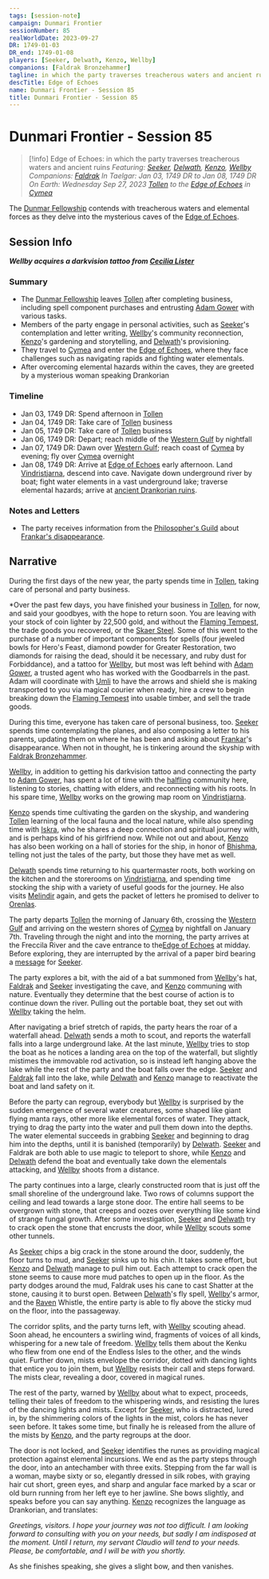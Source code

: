 ```yaml
---
tags: [session-note]
campaign: Dunmari Frontier
sessionNumber: 85
realWorldDate: 2023-09-27
DR: 1749-01-03
DR_end: 1749-01-08
players: [Seeker, Delwath, Kenzo, Wellby]
companions: [Faldrak Bronzehammer]
tagline: in which the party traverses treacherous waters and ancient ruins
descTitle: Edge of Echoes
name: Dunmari Frontier - Session 85
title: Dunmari Frontier - Session 85
---
```

# Dunmari Frontier - Session 85

>[!info] Edge of Echoes: in which the party traverses treacherous waters and ancient ruins
> *Featuring: [Seeker](<../../../people/pcs/dunmar-fellowship/seeker.md>), [Delwath](<../../../people/pcs/dunmar-fellowship/delwath.md>), [Kenzo](<../../../people/pcs/dunmar-fellowship/kenzo.md>), [Wellby](<../../../people/pcs/dunmar-fellowship/wellby.md>)*
> *Companions: [Faldrak](<../../../people/dwarves/faldrak-bronzehammer.md>)*
> *In Taelgar: Jan 03, 1749 DR to Jan 08, 1749 DR*
> *On Earth: Wednesday Sep 27, 2023*
> *[Tollen](<../../../gazetteer/western-green-sea/tollen/tollen.md>) to the [Edge of Echoes](<../../../gazetteer/western-green-sea/cymea/edge-of-echoes.md>) in [Cymea](<../../../gazetteer/western-green-sea/cymea/cymea.md>)*

The [Dunmar Fellowship](<../../../people/pcs/dunmar-fellowship/dunmar-fellowship.md>) contends with treacherous waters and elemental forces as they delve into the mysterious caves of the [Edge of Echoes](<../../../gazetteer/western-green-sea/cymea/edge-of-echoes.md>).

## Session Info

***Wellby acquires a darkvision tattoo from [Cecilia Lister](<../../../people/tollenders/cecilia-lister.md>)***
### Summary
- The [Dunmar Fellowship](<../../../people/pcs/dunmar-fellowship/dunmar-fellowship.md>) leaves [Tollen](<../../../gazetteer/western-green-sea/tollen/tollen.md>) after completing business, including spell component purchases and entrusting [Adam Gower](<../../../people/tollenders/adam-gower.md>) with various tasks.
- Members of the party engage in personal activities, such as [Seeker](<../../../people/pcs/dunmar-fellowship/seeker.md>)'s contemplation and letter writing, [Wellby](<../../../people/pcs/dunmar-fellowship/wellby.md>)'s community reconnection, [Kenzo](<../../../people/pcs/dunmar-fellowship/kenzo.md>)'s gardening and storytelling, and [Delwath](<../../../people/pcs/dunmar-fellowship/delwath.md>)'s provisioning.
- They travel to [Cymea](<../../../gazetteer/western-green-sea/cymea/cymea.md>) and enter the [Edge of Echoes](<../../../gazetteer/western-green-sea/cymea/edge-of-echoes.md>), where they face challenges such as navigating rapids and fighting water elementals.
- After overcoming elemental hazards within the caves, they are greeted by a mysterious woman speaking Drankorian
### Timeline
- Jan 03, 1749 DR: Spend afternoon in [Tollen](<../../../gazetteer/western-green-sea/tollen/tollen.md>)
- Jan 04, 1749 DR: Take care of [Tollen](<../../../gazetteer/western-green-sea/tollen/tollen.md>) business
- Jan 05, 1749 DR: Take care of [Tollen](<../../../gazetteer/western-green-sea/tollen/tollen.md>) business
- Jan 06, 1749 DR: Depart; reach middle of the [Western Gulf](<../../../gazetteer/western-green-sea/western-gulf.md>) by nightfall
- Jan 07, 1749 DR: Dawn over [Western Gulf](<../../../gazetteer/western-green-sea/western-gulf.md>); reach coast of [Cymea](<../../../gazetteer/western-green-sea/cymea/cymea.md>) by evening; fly over [Cymea](<../../../gazetteer/western-green-sea/cymea/cymea.md>) overnight
- Jan 08, 1749 DR: Arrive at [Edge of Echoes](<../../../gazetteer/western-green-sea/cymea/edge-of-echoes.md>) early afternoon. Land [Vindristjarna](<../../../things/ships/vindristjarna.md>), descend into cave. Navigate down underground river by boat; fight water elements in a vast underground lake; traverse elemental hazards; arrive at [ancient Drankorian ruins](<../../../gazetteer/western-green-sea/cymea/elemental-forge.md>). 

### Notes and Letters
- The party receives information from the [Philosopher's Guild](<../../../groups/tollen-guilds/ancient-and-honorable-guild-of-philosophers.md>) about [Frankar's disappearance](<../letters-and-notes/philosopher-s-information-concerning-frankar.md>).
## Narrative
During the first days of the new year, the party spends time in [Tollen](<../../../gazetteer/western-green-sea/tollen/tollen.md>), taking care of personal and party business. 

*Over the past few days, you have finished your business in [Tollen](<../../../gazetteer/western-green-sea/tollen/tollen.md>), for now, and said your goodbyes, with the hope to return soon. You are leaving with your stock of coin lighter by 22,500 gold, and without the [Flaming Tempest](<../../../things/ships/flaming-tempest.md>), the trade goods you recovered, or the [Skaer Steel](<../../../things/materials/skaer-steel.md>). Some of this went to the purchase of a number of important components for spells (four jeweled bowls for Hero's Feast, diamond powder for Greater Restoration, two diamonds for raising the dead, should it be necessary, and ruby dust for Forbiddance), and a tattoo for [Wellby](<../../../people/pcs/dunmar-fellowship/wellby.md>), but most was left behind with [Adam Gower](<../../../people/tollenders/adam-gower.md>), a trusted agent who has worked with the Goodbarrels in the past. Adam will coordinate with [Umli](<../../../people/other-nonhumans/umli.md>) to have the arrows and shield she is making transported to you via magical courier when ready, hire a crew to begin breaking down the [Flaming Tempest](<../../../things/ships/flaming-tempest.md>) into usable timber, and sell the trade goods. 

During this time, everyone has taken care of personal business, too. [Seeker](<../../../people/pcs/dunmar-fellowship/seeker.md>) spends time contemplating the planes, and also composing a letter to his parents, updating them on where he has been and asking about [Frankar](<../../../people/dwarves/frankar.md>)'s disappearance. When not in thought, he is tinkering around the skyship with [Faldrak Bronzehammer](<../../../people/dwarves/faldrak-bronzehammer.md>). 

[Wellby](<../../../people/pcs/dunmar-fellowship/wellby.md>), in addition to getting his darkvision tattoo and connecting the party to [Adam Gower](<../../../people/tollenders/adam-gower.md>), has spent a lot of time with the [halfling](<../../../species/children-of-the-embodied-gods/halflings/halflings.md>) community here, listening to stories, chatting with elders, and reconnecting with his roots. In his spare time, [Wellby](<../../../people/pcs/dunmar-fellowship/wellby.md>) works on the growing map room on [Vindristjarna](<../../../things/ships/vindristjarna.md>). 

[Kenzo](<../../../people/pcs/dunmar-fellowship/kenzo.md>) spends time cultivating the garden on the skyship, and wandering [Tollen](<../../../gazetteer/western-green-sea/tollen/tollen.md>) learning of the local fauna and the local nature, while also spending time with [Iskra](<../../../people/skaer/iskra.md>), who he shares a deep connection and spiritual journey with, and is perhaps kind of his girlfriend now. While not out and about, [Kenzo](<../../../people/pcs/dunmar-fellowship/kenzo.md>) has also been working on a hall of stories for the ship, in honor of [Bhishma](<../../../cosmology/gods/incorporeal-gods/dunmari-pantheon/bhishma.md>), telling not just the tales of the party, but those they have met as well. 

[Delwath](<../../../people/pcs/dunmar-fellowship/delwath.md>) spends time returning to his quartermaster roots, both working on the kitchen and the storerooms on [Vindristjarna](<../../../things/ships/vindristjarna.md>), and spending time stocking the ship with a variety of useful goods for the journey. He also visits [Melindir](<../../../people/elves/melindir.md>) again, and gets the packet of letters he promised to deliver to [Orenlas](<../../../gazetteer/istaros-watershed/orenlas/orenlas.md>).

The party departs [Tollen](<../../../gazetteer/western-green-sea/tollen/tollen.md>) the morning of January 6th, crossing the [Western Gulf](<../../../gazetteer/western-green-sea/western-gulf.md>) and arriving on the western shores of [Cymea](<../../../gazetteer/western-green-sea/cymea/cymea.md>) by nightfall on January 7th. Traveling through the night and into the morning, the party arrives at the Freccila River and the cave entrance to the[Edge of Echoes](<../../../gazetteer/western-green-sea/cymea/edge-of-echoes.md>) at midday. Before exploring, they are interrupted by the arrival of a paper bird bearing a [message](<../letters-and-notes/philosopher-s-information-concerning-frankar.md>) for [Seeker](<../../../people/pcs/dunmar-fellowship/seeker.md>).

The party explores a bit, with the aid of a bat summoned from [Wellby](<../../../people/pcs/dunmar-fellowship/wellby.md>)'s hat, [Faldrak](<../../../people/dwarves/faldrak-bronzehammer.md>) and [Seeker](<../../../people/pcs/dunmar-fellowship/seeker.md>) investigating the cave, and [Kenzo](<../../../people/pcs/dunmar-fellowship/kenzo.md>) communing with nature. Eventually they determine that the best course of action is to continue down the river. Pulling out the portable boat, they set out with [Wellby](<../../../people/pcs/dunmar-fellowship/wellby.md>) taking the helm. 

After navigating a brief stretch of rapids, the party hears the roar of a waterfall ahead. [Delwath](<../../../people/pcs/dunmar-fellowship/delwath.md>) sends a moth to scout, and reports the waterfall falls into a large underground lake. At the last minute, [Wellby](<../../../people/pcs/dunmar-fellowship/wellby.md>) tries to stop the boat as he notices a landing area on the top of the waterfall, but slightly mistimes the immovable rod activation, so is instead left hanging above the lake while the rest of the party and the boat falls over the edge. [Seeker](<../../../people/pcs/dunmar-fellowship/seeker.md>) and [Faldrak](<../../../people/dwarves/faldrak-bronzehammer.md>) fall into the lake, while [Delwath](<../../../people/pcs/dunmar-fellowship/delwath.md>) and [Kenzo](<../../../people/pcs/dunmar-fellowship/kenzo.md>) manage to reactivate the boat and land safety on it. 

Before the party can regroup, everybody but [Wellby](<../../../people/pcs/dunmar-fellowship/wellby.md>) is surprised by the sudden emergence of several water creatures, some shaped like giant flying manta rays, other more like elemental forces of water. They attack, trying to drag the party into the water and pull them down into the depths. The water elemental succeeds in grabbing [Seeker](<../../../people/pcs/dunmar-fellowship/seeker.md>) and beginning to drag him into the depths, until it is banished (temporarily) by [Delwath](<../../../people/pcs/dunmar-fellowship/delwath.md>). [Seeker](<../../../people/pcs/dunmar-fellowship/seeker.md>) and Faldrak are both able to use magic to teleport to shore, while [Kenzo](<../../../people/pcs/dunmar-fellowship/kenzo.md>) and [Delwath](<../../../people/pcs/dunmar-fellowship/delwath.md>) defend the boat and eventually take down the elementals attacking, and [Wellby](<../../../people/pcs/dunmar-fellowship/wellby.md>) shoots from a distance.

The party continues into a large, clearly constructed room that is just off the small shoreline of the underground lake. Two rows of columns support the ceiling and lead towards a large stone door. The entire hall seems to be overgrown with stone, that creeps and oozes over everything like some kind of strange fungal growth. After some investigation, [Seeker](<../../../people/pcs/dunmar-fellowship/seeker.md>) and [Delwath](<../../../people/pcs/dunmar-fellowship/delwath.md>) try to crack open the stone that encrusts the door, while [Wellby](<../../../people/pcs/dunmar-fellowship/wellby.md>) scouts some other tunnels. 

As [Seeker](<../../../people/pcs/dunmar-fellowship/seeker.md>) chips a big crack in the stone around the door, suddenly, the floor turns to mud, and [Seeker](<../../../people/pcs/dunmar-fellowship/seeker.md>) sinks up to his chin. It takes some effort, but [Kenzo](<../../../people/pcs/dunmar-fellowship/kenzo.md>) and [Delwath](<../../../people/pcs/dunmar-fellowship/delwath.md>) manage to pull him out. Each attempt to crack open the stone seems to cause more mud patches to open up in the floor. As the party dodges around the mud, Faldrak uses his cane to cast Shatter at the stone, causing it to burst open. Between [Delwath](<../../../people/pcs/dunmar-fellowship/delwath.md>)'s fly spell, [Wellby](<../../../people/pcs/dunmar-fellowship/wellby.md>)'s armor, and the [Raven](<../../../people/pcs/dunmar-fellowship/guests/raven.md>) Whistle, the entire party is able to fly above the sticky mud on the floor, into the passageway.

The corridor splits, and the party turns left, with [Wellby](<../../../people/pcs/dunmar-fellowship/wellby.md>) scouting ahead. Soon ahead, he encounters a swirling wind, fragments of voices of all kinds, whispering for a new tale of freedom. [Wellby](<../../../people/pcs/dunmar-fellowship/wellby.md>) tells them about the Kenku who flew from one end of the Endless Isles to the other, and the winds quiet. Further down, mists envelope the corridor, dotted with dancing lights that entice you to join them, but [Wellby](<../../../people/pcs/dunmar-fellowship/wellby.md>) resists their call and steps forward. The mists clear, revealing a door, covered in magical runes.

The rest of the party, warned by [Wellby](<../../../people/pcs/dunmar-fellowship/wellby.md>) about what to expect, proceeds, telling their tales of freedom to the whispering winds, and resisting the lures of the dancing lights and mists. Except for [Seeker](<../../../people/pcs/dunmar-fellowship/seeker.md>), who is distracted, lured in, by the shimmering colors of the lights in the mist, colors he has never seen before. It takes some time, but finally he is released from the allure of the mists by [Kenzo](<../../../people/pcs/dunmar-fellowship/kenzo.md>), and the party regroups at the door. 

The door is not locked, and [Seeker](<../../../people/pcs/dunmar-fellowship/seeker.md>) identifies the runes as providing magical protection against elemental incursions. We end as the party steps through the door, into an antechamber with three exits. Stepping from the far wall is a woman, maybe sixty or so, elegantly dressed in silk robes, with graying hair cut short, green eyes, and sharp and angular face marked by a scar or old burn running from her left eye to her jawline. She bows slightly, and speaks before you can say anything. [Kenzo](<../../../people/pcs/dunmar-fellowship/kenzo.md>) recognizes the language as Drankorian, and translates:

*Greetings, visitors. I hope your journey was not too difficult. I am looking forward to consulting with you on your needs, but sadly I am indisposed at the moment. Until I return, my servant Claudio will tend to your needs. Please, be comfortable, and I will be with you shortly.*

As she finishes speaking, she gives a slight bow, and then vanishes.
